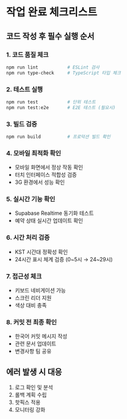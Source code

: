 # 작업 완료 체크리스트

## 코드 작성 후 필수 실행 순서

### 1. 코드 품질 체크
```bash
npm run lint           # ESLint 검사
npm run type-check     # TypeScript 타입 체크
```

### 2. 테스트 실행
```bash
npm run test           # 단위 테스트
npm run test:e2e       # E2E 테스트 (필요시)
```

### 3. 빌드 검증
```bash
npm run build          # 프로덕션 빌드 확인
```

### 4. 모바일 최적화 확인
- 모바일 화면에서 정상 작동 확인
- 터치 인터페이스 적합성 검증
- 3G 환경에서 성능 확인

### 5. 실시간 기능 확인
- Supabase Realtime 동기화 테스트
- 예약 상태 실시간 업데이트 확인

### 6. 시간 처리 검증
- KST 시간대 정확성 확인
- 24시간 표시 체계 검증 (0~5시 → 24~29시)

### 7. 접근성 체크
- 키보드 네비게이션 가능
- 스크린 리더 지원
- 색상 대비 충족

### 8. 커밋 전 최종 확인
- 한국어 커밋 메시지 작성
- 관련 문서 업데이트
- 변경사항 팀 공유

## 에러 발생 시 대응
1. 로그 확인 및 분석
2. 롤백 계획 수립
3. 핫픽스 적용
4. 모니터링 강화